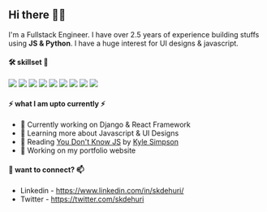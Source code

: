 ## Hi there 👋🙂

I'm a Fullstack Engineer. I have over 2.5 years of experience building stuffs using **JS & Python**. I have a huge interest for UI designs & javascript. 

#### 🛠️ skillset 🧬
<img src="https://img.shields.io/badge/html-0.svg?style=for-the-badge&logo=html5&color=E34F26&logoColor=white"> <img src="https://img.shields.io/badge/css-0.svg?style=for-the-badge&logo=css3&color=1572B6&logoColor=white"> <img src="https://img.shields.io/badge/JAVASCRIPT-0.svg?style=for-the-badge&logo=javascript&color=F7DF1E&logoColor=white"> <img src="https://img.shields.io/badge/PYTHON-0.svg?style=for-the-badge&logo=python&color=3776AB&logoColor=white">  <img src="https://img.shields.io/badge/ANGULARJS-0.svg?style=for-the-badge&logo=angularjs&color=E23237&logoColor=white"> <img src="https://img.shields.io/badge/DJANGO-0.svg?style=for-the-badge&logo=django&color=092E20&logoColor=white"> <img src="https://img.shields.io/badge/REACT-0.svg?style=for-the-badge&logo=react&color=61DAFB&logoColor=white"> <img src="https://img.shields.io/badge/BOOTSTRAP-0.svg?style=for-the-badge&logo=bootstrap&color=563D7C&logoColor=white"> <img src="https://img.shields.io/badge/NATIVESCRIPT-0.svg?style=for-the-badge&logo=nativescript&color=3655FF&logoColor=white">

#### ⚡ what I am upto currently ⚡
- 🔭 Currently working on Django & React Framework
- 🌱 Learning more about Javascript & UI Designs
- 📖 Reading [You Don't Know JS](https://github.com/getify/You-Dont-Know-JS) by [Kyle Simpson](https://github.com/getify)
- 🚀 Working on my portfolio website

#### 💬 want to connect? 📫
- Linkedin - https://www.linkedin.com/in/skdehuri/
- Twitter - https://twitter.com/skdehuri


<!--
**skdehuri/skdehuri** is a ✨ _special_ ✨ repository because its `README.md` (this file) appears on your GitHub profile.

Here are some ideas to get you started:

- 🔭 I’m currently working on ...
- 🌱 I’m currently learning ...
- 👯 I’m looking to collaborate on ...
- 🤔 I’m looking for help with ...
- 💬 Ask me about ...
- 📫 How to reach me: ...
- 😄 Pronouns: ...
- ⚡ Fun fact: ...
-->
